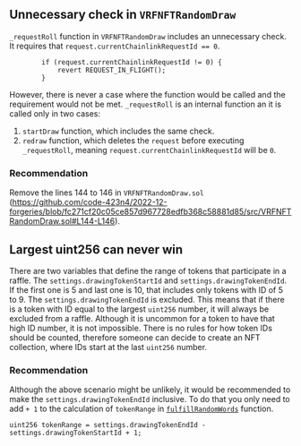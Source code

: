 ## Unnecessary check in `VRFNFTRandomDraw`
`_requestRoll` function in `VRFNFTRandomDraw` includes an unnecessary check. It requires that `request.currentChainlinkRequestId == 0`. 
```
        if (request.currentChainlinkRequestId != 0) {
            revert REQUEST_IN_FLIGHT();
        }
```
However, there is never a case where the function would be called and the requirement would not be met.
`_requestRoll` is an internal function an it is called only in two cases:
1. `startDraw` function, which includes the same check.
2. `redraw` function, which deletes the `request` before executing `_requestRoll`, meaning `request.currentChainlinkRequestId` will be `0`.

### Recommendation
Remove the lines 144 to 146 in `VRFNFTRandomDraw.sol` (https://github.com/code-423n4/2022-12-forgeries/blob/fc271cf20c05ce857d967728edfb368c58881d85/src/VRFNFTRandomDraw.sol#L144-L146).

## Largest uint256 can never win
There are two variables that define the range of tokens that participate in a raffle. The `settings.drawingTokenStartId` and `settings.drawingTokenEndId`. If the first one is 5 and last one is 10, that includes only tokens with ID of 5 to 9. The `settings.drawingTokenEndId` is excluded. This means that if there is a token with ID equal to the largest `uint256` number, it will always be excluded from a raffle. Although it is uncommon for a token to have that high ID number, it is not impossible. There is no rules for how token IDs should be counted, therefore someone can decide to create an NFT collection, where IDs start at the last `uint256` number.

### Recommendation
Although the above scenario might be unlikely, it would be recommended to make the `settings.drawingTokenEndId` inclusive. To do that you only need to add `+ 1` to the calculation of `tokenRange` in [`fulfillRandomWords`](https://github.com/code-423n4/2022-12-forgeries/blob/fc271cf20c05ce857d967728edfb368c58881d85/src/VRFNFTRandomDraw.sol#L230) function.
```
uint256 tokenRange = settings.drawingTokenEndId - settings.drawingTokenStartId + 1;
```
